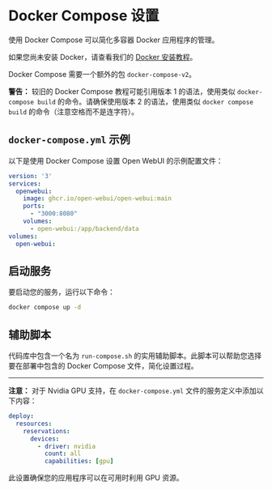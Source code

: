 # Docker Compose 设置

使用 Docker Compose 可以简化多容器 Docker 应用程序的管理。

如果您尚未安装 Docker，请查看我们的 [Docker 安装教程](docs/tutorials/docker-install.md)。

Docker Compose 需要一个额外的包 `docker-compose-v2`。

**警告：** 较旧的 Docker Compose 教程可能引用版本 1 的语法，使用类似 `docker-compose build` 的命令。请确保使用版本 2 的语法，使用类似 `docker compose build` 的命令（注意空格而不是连字符）。

## `docker-compose.yml` 示例

以下是使用 Docker Compose 设置 Open WebUI 的示例配置文件：

```yaml
version: '3'
services:
  openwebui:
    image: ghcr.io/open-webui/open-webui:main
    ports:
      - "3000:8080"
    volumes:
      - open-webui:/app/backend/data
volumes:
  open-webui:
```

## 启动服务

要启动您的服务，运行以下命令：

```bash
docker compose up -d
```

## 辅助脚本

代码库中包含一个名为 `run-compose.sh` 的实用辅助脚本。此脚本可以帮助您选择要在部署中包含的 Docker Compose 文件，简化设置过程。

---

**注意：** 对于 Nvidia GPU 支持，在 `docker-compose.yml` 文件的服务定义中添加以下内容：

```yaml
deploy:
  resources:
    reservations:
      devices:
        - driver: nvidia
          count: all
          capabilities: [gpu]
```

此设置确保您的应用程序可以在可用时利用 GPU 资源。
